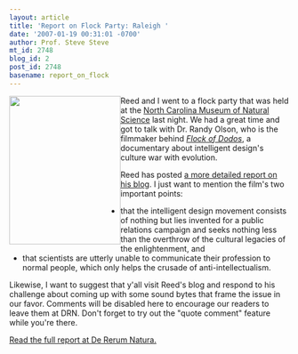 ```yaml
---
layout: article
title: 'Report on Flock Party: Raleigh '
date: '2007-01-19 00:31:01 -0700'
author: Prof. Steve Steve
mt_id: 2748
blog_id: 2
post_id: 2748
basename: report_on_flock
---
```

<img src="http://prof.stevesteve.org/images/dodo.jpg" alt="" width="200" height="267" style="float:left;" />

Reed and I went to a flock party that was held at the [North Carolina Museum of Natural Science](http://www.naturalsciences.org/) last night.  We had a great time and got to talk with Dr. Randy Olson, who is the filmmaker behind _[Flock of Dodos](http://www.flockofdodos.com/)_, a documentary about intelligent design's culture war with evolution.

Reed has posted [a more detailed report on his blog](http://dererumnatura.us/archives/2007/01/flock_party_ral.html).  I just want to mention the film's two important points:


* that the intelligent design movement consists of nothing but lies invented for a public relations campaign and seeks nothing less than the overthrow of the cultural legacies of the enlightenment, and
* that scientists are utterly unable to communicate their profession to normal people, which only helps the crusade of anti-intellectualism.


Likewise, I want to suggest that y'all visit Reed's blog and respond to his challenge about coming up with some sound bytes that frame the issue in our favor.  Comments will be disabled here to encourage our readers to leave them at DRN.  Don't forget to try out the "quote comment" feature while you're there.

[Read the full report at De Rerum Natura.](http://dererumnatura.us/archives/2007/01/flock_party_ral.html)
